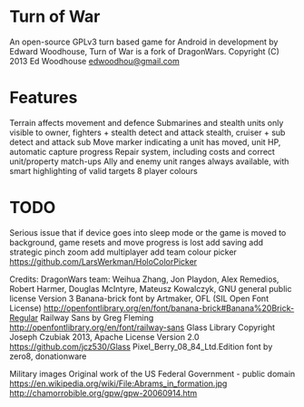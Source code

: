 Turn of War
===================
An open-source GPLv3 turn based game for Android in development by Edward Woodhouse, Turn of War is a fork of DragonWars.
Copyright (C) 2013 Ed Woodhouse <edwoodhou@gmail.com>

Features
===================
Terrain affects movement and defence 
Submarines and stealth units only visible to owner, fighters + stealth detect and attack stealth, cruiser + sub detect and attack sub 
Move marker indicating a unit has moved, unit HP, automatic capture progress 
Repair system, including costs and correct unit/property match-ups 
Ally and enemy unit ranges always available, with smart highlighting of valid targets 
8 player colours


TODO
===================
Serious issue that if device goes into sleep mode or the game is moved to background, game resets and move progress is lost
add saving
add strategic pinch zoom
add multiplayer 
add team colour picker https://github.com/LarsWerkman/HoloColorPicker


Credits:
DragonWars team: Weihua Zhang, Jon Playdon, Alex Remedios, Robert Harmer, Douglas McIntyre, Mateusz Kowalczyk, GNU general public license Version 3
Banana-brick font by Artmaker, OFL (SIL Open Font License) http://openfontlibrary.org/en/font/banana-brick#Banana%20Brick-Regular
Railway Sans by Greg Fleming http://openfontlibrary.org/en/font/railway-sans
Glass Library Copyright Joseph Czubiak 2013, Apache License Version 2.0 https://github.com/jcz530/Glass
Pixel_Berry_08_84_Ltd.Edition font by zero8, donationware

Military images Original work of the US Federal Government - public domain
https://en.wikipedia.org/wiki/File:Abrams_in_formation.jpg
http://chamorrobible.org/gpw/gpw-20060914.htm

